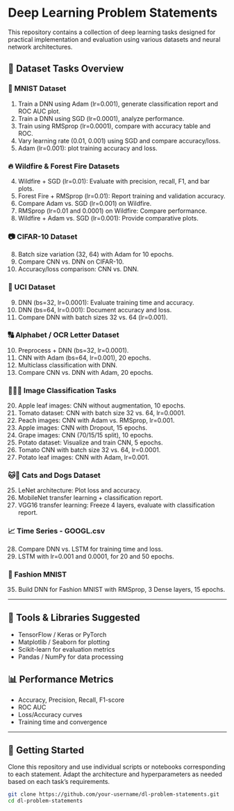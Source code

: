 # Deep Learning Problem Statements

This repository contains a collection of deep learning tasks designed for practical implementation and evaluation using various datasets and neural network architectures.

## 📁 Dataset Tasks Overview

### 🧠 MNIST Dataset
1. Train a DNN using Adam (lr=0.001), generate classification report and ROC AUC plot.
2. Train a DNN using SGD (lr=0.0001), analyze performance.
3. Train using RMSprop (lr=0.0001), compare with accuracy table and ROC.
7. Vary learning rate (0.01, 0.001) using SGD and compare accuracy/loss.
14. Adam (lr=0.001): plot training accuracy and loss.

### 🔥 Wildfire & Forest Fire Datasets
4. Wildfire + SGD (lr=0.01): Evaluate with precision, recall, F1, and bar plots.
5. Forest Fire + RMSprop (lr=0.01): Report training and validation accuracy.
6. Compare Adam vs. SGD (lr=0.001) on Wildfire.
15. RMSprop (lr=0.01 and 0.0001) on Wildfire: Compare performance.
17. Wildfire + Adam vs. SGD (lr=0.001): Provide comparative plots.

### 📷 CIFAR-10 Dataset
8. Batch size variation (32, 64) with Adam for 10 epochs.
13. Compare CNN vs. DNN on CIFAR-10.
27. Accuracy/loss comparison: CNN vs. DNN.

### 🧪 UCI Dataset
9. DNN (bs=32, lr=0.0001): Evaluate training time and accuracy.
11. DNN (bs=64, lr=0.001): Document accuracy and loss.
18. Compare DNN with batch sizes 32 vs. 64 (lr=0.001).

### 🔠 Alphabet / OCR Letter Dataset
10. Preprocess + DNN (bs=32, lr=0.0001).
12. CNN with Adam (bs=64, lr=0.001), 20 epochs.
16. Multiclass classification with DNN.
19. Compare CNN vs. DNN with Adam, 20 epochs.

### 🍎🍅🍇 Image Classification Tasks
20. Apple leaf images: CNN without augmentation, 10 epochs.
21. Tomato dataset: CNN with batch size 32 vs. 64, lr=0.0001.
22. Peach images: CNN with Adam vs. RMSprop, lr=0.001.
23. Apple images: CNN with Dropout, 15 epochs.
24. Grape images: CNN (70/15/15 split), 10 epochs.
30. Potato dataset: Visualize and train CNN, 5 epochs.
32. Tomato CNN with batch size 32 vs. 64, lr=0.0001.
34. Potato leaf images: CNN with Adam, lr=0.001.

### 🐱🐶 Cats and Dogs Dataset
25. LeNet architecture: Plot loss and accuracy.
26. MobileNet transfer learning + classification report.
29. VGG16 transfer learning: Freeze 4 layers, evaluate with classification report.

### 📈 Time Series - GOOGL.csv
28. Compare DNN vs. LSTM for training time and loss.
31. LSTM with lr=0.001 and 0.0001, for 20 and 50 epochs.

### 👚 Fashion MNIST
35. Build DNN for Fashion MNIST with RMSprop, 3 Dense layers, 15 epochs.

---

## 🧰 Tools & Libraries Suggested
- TensorFlow / Keras or PyTorch
- Matplotlib / Seaborn for plotting
- Scikit-learn for evaluation metrics
- Pandas / NumPy for data processing

## 📊 Performance Metrics
- Accuracy, Precision, Recall, F1-score
- ROC AUC
- Loss/Accuracy curves
- Training time and convergence

---

## 🚀 Getting Started
Clone this repository and use individual scripts or notebooks corresponding to each statement. Adapt the architecture and hyperparameters as needed based on each task’s requirements.

```bash
git clone https://github.com/your-username/dl-problem-statements.git
cd dl-problem-statements
